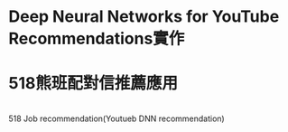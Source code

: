 # Deep Neural Networks for YouTube Recommendations實作
# 518熊班配對信推薦應用
</br>
518 Job recommendation(Youtueb DNN recommendation)
